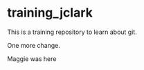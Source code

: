 # training_jclark

This is a training repository to learn about git.

One more change.

Maggie was here
